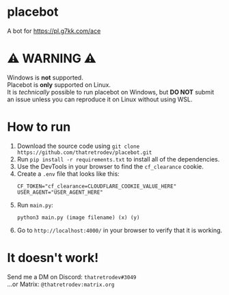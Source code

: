 # placebot
A bot for https://pl.g7kk.com/ace

# ⚠️ WARNING ⚠️

Windows is **not** supported.  
Placebot is **only** supported on Linux.  
It is *technically* possible to run placebot on Windows, but **DO NOT** submit an issue unless you can reproduce it on Linux without using WSL.

# How to run

1. Download the source code using `git clone https://github.com/thatretrodev/placebot.git`
2. Run `pip install -r requirements.txt` to install all of the dependencies.
3. Use the DevTools in your browser to find the `cf_clearance` cookie.
4. Create a `.env` file that looks like this:  
	```
	CF_TOKEN="cf_clearance=CLOUDFLARE_COOKIE_VALUE_HERE"
	USER_AGENT="USER_AGENT_HERE"
	```
5. Run `main.py`:  
	```
	python3 main.py (image filename) (x) (y)
	```
6. Go to `http://localhost:4000/` in your browser to verify that it is working.

# It doesn't work!

Send me a DM on Discord: `thatretrodev#3049`  
...or Matrix: `@thatretrodev:matrix.org`